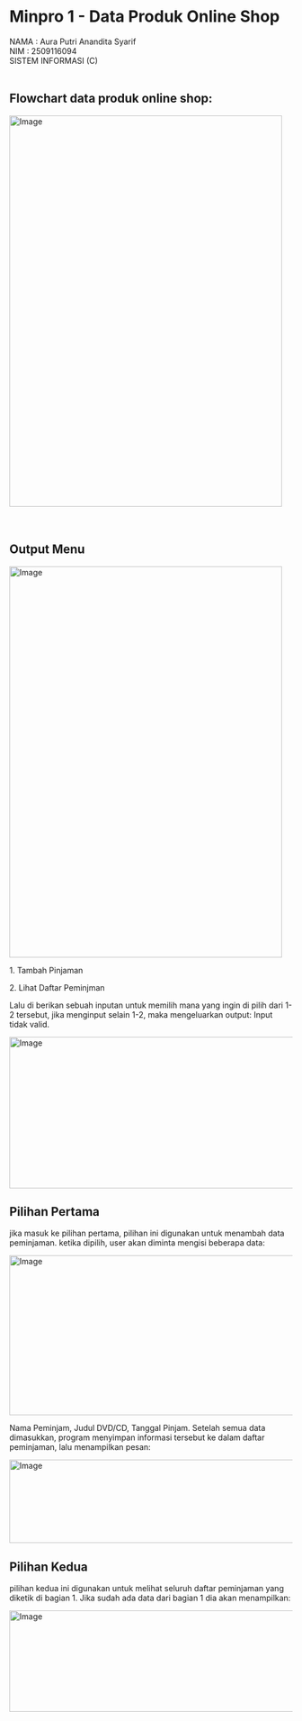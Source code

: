 # Minpro 1 - Data Produk Online Shop

NAMA  : Aura Putri Anandita Syarif
<br>
NIM  : 2509116094
<br>
SISTEM INFORMASI (C)
<br>
<br>
<h2> Flowchart data produk online shop: </h2>
<img width="485" height="695" alt="Image" src="https://github.com/user-attachments/assets/696c80fe-2c35-4646-b835-450cc1ef03ce" />

<br>
<br>
<br>

<h2> Output Menu </h2>
<img width="485" height="695" alt="Image" src=h[ttps://github.com/auraputri01/Tugas-Mini-Project-1/blob/main/output_menu.jpg](https://github.com/auraputri01/Tugas-Mini-Project-1/issues/2#issue-3415056313) />

<p> 
</p>
<p> 1. Tambah Pinjaman </p>
<p> 2. Lihat Daftar Peminjman </p>
<p> Lalu di berikan sebuah inputan untuk memilih mana yang ingin di pilih dari 1-2 tersebut, jika menginput selain 1-2, maka mengeluarkan output: Input tidak valid. </p>
<img width="1149" height="269" alt="Image" src="https://github.com/user-attachments/assets/6753f8e9-7d1a-4bbd-8ebf-32d7d05cc6eb" />

<h2> Pilihan Pertama </h2>
<p> jika masuk ke pilihan pertama, pilihan ini digunakan untuk menambah data peminjaman.
ketika dipilih, user akan diminta mengisi beberapa data:
</p>
<img width="1151" height="284" alt="Image" src="https://github.com/user-attachments/assets/721879f4-439f-49ff-8ae0-4f71f300cd4c" />
<p> Nama Peminjam, Judul DVD/CD, Tanggal Pinjam. Setelah semua data dimasukkan, program menyimpan informasi tersebut ke dalam daftar peminjaman, lalu menampilkan pesan: </p>
<img width="1167" height="148" alt="Image" src="https://github.com/user-attachments/assets/86f86872-b038-476a-9d37-b58d3970f8cc" />

<h2> Pilihan Kedua </h2>
<p> pilihan kedua ini digunakan untuk melihat seluruh daftar peminjaman yang diketik di bagian 1. 
Jika sudah ada data dari bagian 1 dia akan menampilkan: </p>
<img width="1156" height="180" alt="Image" src="https://github.com/user-attachments/assets/a28c964b-b2e6-4f2b-a390-c9568490a3bd" />
